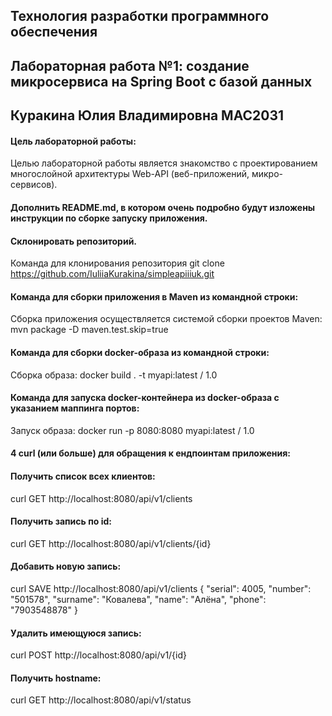 ## Технология разработки программного обеспечения
## Лабораторная работа №1: создание микросервиса на Spring Boot с базой данных
## Куракина Юлия Владимировна МАС2031 

#### Цель лабораторной работы: 
Целью лабораторной работы является знакомство с проектированием многослойной архитектуры Web-API (веб-приложений, микро-сервисов).

#### Дополнить README.md, в котором очень подробно будут изложены инструкции по сборке запуску приложения. 
#### Склонировать репозиторий. 
Команда для клонирования репозитория git clone https://github.com/IuliiaKurakina/simpleapiiiuk.git
#### Команда для сборки приложения в Maven из командной строки: 
Сборка приложения осуществляется системой сборки проектов Maven: mvn package -D maven.test.skip=true
#### Команда для сборки docker-образа из командной строки: 
Сборка образа: docker build . -t myapi:latest / 1.0
#### Команда для запуска docker-контейнера из docker-образа с указанием маппинга портов: 
Запуск образа: docker run -p 8080:8080 myapi:latest / 1.0
#### 4 curl (или больше) для обращения к ендпоинтам приложения:
#### Получить список всех клиентов: 
curl GET http://localhost:8080/api/v1/clients
#### Получить запись по id: 
curl GET http://localhost:8080/api/v1/clients/{id}
#### Добавить новую запись: 
curl SAVE http://localhost:8080/api/v1/clients 
{
	"serial": 4005,
	"number": "501578",
	"surname": "Ковалева",
	"name": "Алёна",
	"phone": "7903548878"
}
#### Удалить имеющуюся запись: 
curl POST http://localhost:8080/api/v1/{id}
#### Получить hostname: 
curl GET http://localhost:8080/api/v1/status
